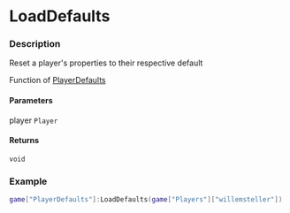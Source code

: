 # LoadDefaults

### Description

Reset a player's properties to their respective default

Function of [PlayerDefaults](/classes/PlayerDefaults/)

#### Parameters

player `Player`

#### Returns

`void`

### Example

```lua
game["PlayerDefaults"]:LoadDefaults(game["Players"]["willemsteller"])
```
